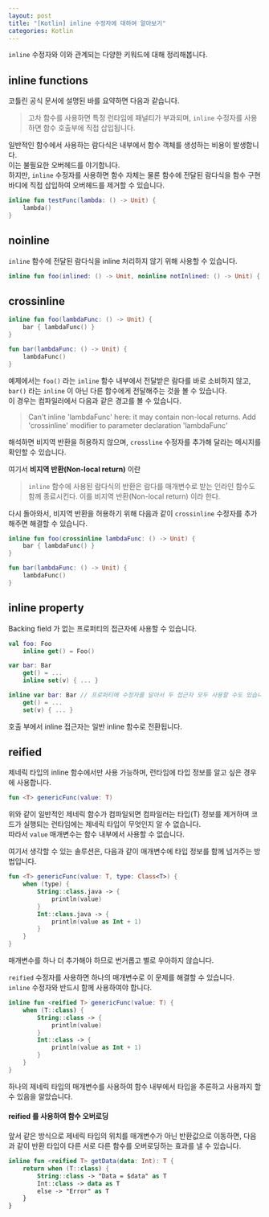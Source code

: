 ```yaml
---
layout: post
title: "[Kotlin] inline 수정자에 대하여 알아보기"
categories: Kotlin
---
```


`inline` 수정자와 이와 관계되는 다양한 키워드에 대해 정리해봅니다.

## inline functions

코틀린 공식 문서에 설명된 바를 요약하면 다음과 같습니다.

>고차 함수를 사용하면 특정 런타임에 패널티가 부과되며, `inline` 수정자를 사용하면 함수 호출부에 직접 삽입됩니다.

일반적인 함수에서 사용하는 람다식은 내부에서 함수 객체를 생성하는 비용이 발생합니다.  
이는 불필요한 오버헤드를 야기합니다.  
하지만, `inline` 수정자를 사용하면 함수 자체는 물론 함수에 전달된 람다식을 함수 구현 바디에 직접 삽입하여 오버헤드를 제거할 수 있습니다.

~~~kotlin
inline fun testFunc(lambda: () -> Unit) {
    lambda()
}
~~~

## noinline

`inline` 함수에 전달된 람다식을 inline 처리하지 않기 위해 사용할 수 있습니다.

~~~kotlin
inline fun foo(inlined: () -> Unit, noinline notInlined: () -> Unit) { ... }
~~~

## crossinline

~~~kotlin
inline fun foo(lambdaFunc: () -> Unit) {
    bar { lambdaFunc() }
}

fun bar(lambdaFunc: () -> Unit) {
    lambdaFunc()
}
~~~

예제에서는 `foo()` 라는 `inline` 함수 내부에서 전달받은 람다를 바로 소비하지 않고, `bar()` 라는 `inline` 이 아닌 다른 함수에게 전달해주는 것을 볼 수 있습니다.  
이 경우는 컴파일러에서 다음과 같은 경고를 볼 수 있습니다.

>Can't inline 'lambdaFunc' here: it may contain non-local returns. Add 'crossinline' modifier to parameter declaration 'lambdaFunc'

해석하면 비지역 반환을 허용하지 않으며, `crossline` 수정자를 추가해 달라는 메시지를 확인할 수 있습니다.

여기서 **비지역 반환(Non-local return)** 이란

> `inline` 함수에 사용된 람다식의 반환은 람다를 매개변수로 받는 인라인 함수도 함께 종료시킨다. 이를 비지역 반환(Non-local return) 이라 한다.

다시 돌아와서, 비지역 반환을 허용하기 위해 다음과 같이 `crossinline` 수정자를 추가해주면 해결할 수 있습니다.

~~~kotlin
inline fun foo(crossinline lambdaFunc: () -> Unit) {
    bar { lambdaFunc() }
}

fun bar(lambdaFunc: () -> Unit) {
    lambdaFunc()
}
~~~

## inline property

Backing field 가 없는 프로퍼티의 접근자에 사용할 수 있습니다.

~~~kotlin
val foo: Foo
    inline get() = Foo()

var bar: Bar
    get() = ...
    inline set(v) { ... }

inline var bar: Bar // 프로퍼티에 수정자를 달아서 두 접근자 모두 사용할 수도 있습니다.
    get() = ...
    set(v) { ... }
~~~
호출 부에서 inline 접근자는 일반 inline 함수로 전환됩니다.

## reified

제네릭 타입의 inline 함수에서만 사용 가능하며, 런타임에 타입 정보를 알고 싶은 경우에 사용합니다.

~~~kotlin
fun <T> genericFunc(value: T)
~~~

위와 같이 일반적인 제네릭 함수가 컴파일되면 컴파일러는 타입(T) 정보를 제거하며 코드가 실행되는 런타임에는 제네릭 타입이 무엇인지 알 수 없습니다.  
따라서 `value` 매개변수는 함수 내부에서 사용할 수 없습니다.

여기서 생각할 수 있는 솔루션은, 다음과 같이 매개변수에 타입 정보를 함께 넘겨주는 방법입니다.

~~~kotlin
fun <T> genericFunc(value: T, type: Class<T>) {
    when (type) {
        String::class.java -> {
            println(value)
        }
        Int::class.java -> {
            println(value as Int + 1)
        }
    }
}
~~~

매개변수를 하나 더 추가해야 하므로 번거롭고 별로 우아하지 않습니다.

`reified` 수정자를 사용하면 하나의 매개변수로 이 문제를 해결할 수 있습니다.  
`inline` 수정자와 반드시 함께 사용하여야 합니다.

~~~kotlin
inline fun <reified T> genericFunc(value: T) {
    when (T::class) {
        String::class -> {
            println(value)
        }
        Int::class -> {
            println(value as Int + 1)            
        }
    }
}
~~~

하나의 제네릭 타입의 매개변수를 사용하여 함수 내부에서 타입을 추론하고 사용까지 할 수 있음을 알았습니다.

#### reified 를 사용하여 함수 오버로딩

앞서 같은 방식으로 제네릭 타입의 위치를 매개변수가 아닌 반환값으로 이동하면, 다음과 같이 반환 타입이 다른 서로 다른 함수를 오버로딩하는 효과를 낼 수 있습니다.

~~~kotlin
inline fun <reified T> getData(data: Int): T {
    return when (T::class) {
        String::class -> "Data = $data" as T
        Int::class -> data as T
        else -> "Error" as T
    }
}
~~~